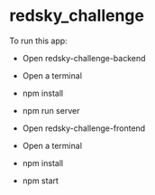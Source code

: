 # redsky_challenge

To run this app:

- Open redsky-challenge-backend
- Open a terminal 
- npm install 
- npm run server

- Open redsky-challenge-frontend
- Open a terminal
- npm install
- npm start


